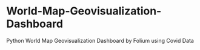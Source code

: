 # World-Map-Geovisualization-Dashboard
Python World Map Geovisualization Dashboard by Folium using Covid Data
